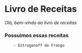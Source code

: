 # Livro de Receitas 

*Olá, bem-vindo ao livro de receitas*

### Possuímos essas receitas 

		- Estrogonoff de Frango
		
